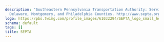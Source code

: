 ```yaml
---
description: 'Southeastern Pennsylvania Transportation Authority: Serving Bucks, Chester,
  Delaware, Montgomery, and Philadelphia Counties. http://www.septa.org/'
logo: https://pbs.twimg.com/profile_images/61032294/SEPTA_logo_small_horizontal_400x400.jpg
schema: default
tags: []
title: SEPTA
---
```

